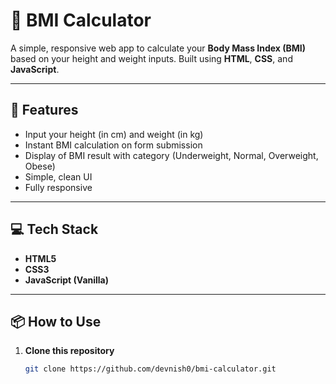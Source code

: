 # 🧮 BMI Calculator

A simple, responsive web app to calculate your **Body Mass Index (BMI)** based on your height and weight inputs. Built using **HTML**, **CSS**, and **JavaScript**.

---

## 🚀 Features

- Input your height (in cm) and weight (in kg)
- Instant BMI calculation on form submission
- Display of BMI result with category (Underweight, Normal, Overweight, Obese)
- Simple, clean UI
- Fully responsive


---

## 💻 Tech Stack

- **HTML5**
- **CSS3**
- **JavaScript (Vanilla)**

---

## 📦 How to Use

1. **Clone this repository**
   ```bash
   git clone https://github.com/devnish0/bmi-calculator.git
